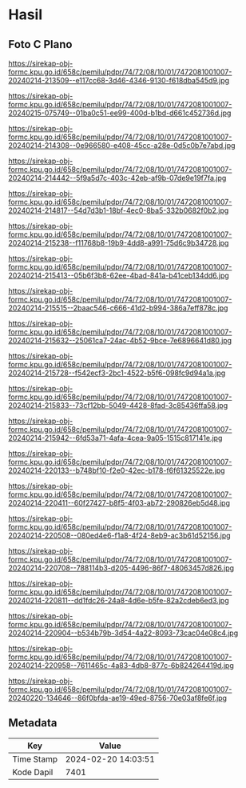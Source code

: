 # Hasil

## Foto C Plano

https://sirekap-obj-formc.kpu.go.id/658c/pemilu/pdpr/74/72/08/10/01/7472081001007-20240214-213509--e117cc68-3d46-4346-9130-f618dba545d9.jpg

https://sirekap-obj-formc.kpu.go.id/658c/pemilu/pdpr/74/72/08/10/01/7472081001007-20240215-075749--01ba0c51-ee99-400d-b1bd-d661c452736d.jpg

https://sirekap-obj-formc.kpu.go.id/658c/pemilu/pdpr/74/72/08/10/01/7472081001007-20240214-214308--0e966580-e408-45cc-a28e-0d5c0b7e7abd.jpg

https://sirekap-obj-formc.kpu.go.id/658c/pemilu/pdpr/74/72/08/10/01/7472081001007-20240214-214442--5f9a5d7c-403c-42eb-af9b-07de9e19f7fa.jpg

https://sirekap-obj-formc.kpu.go.id/658c/pemilu/pdpr/74/72/08/10/01/7472081001007-20240214-214817--54d7d3b1-18bf-4ec0-8ba5-332b0682f0b2.jpg

https://sirekap-obj-formc.kpu.go.id/658c/pemilu/pdpr/74/72/08/10/01/7472081001007-20240214-215238--f11768b8-19b9-4dd8-a991-75d6c9b34728.jpg

https://sirekap-obj-formc.kpu.go.id/658c/pemilu/pdpr/74/72/08/10/01/7472081001007-20240214-215413--05b6f3b8-62ee-4bad-841a-b41ceb134dd6.jpg

https://sirekap-obj-formc.kpu.go.id/658c/pemilu/pdpr/74/72/08/10/01/7472081001007-20240214-215515--2baac546-c666-41d2-b994-386a7eff878c.jpg

https://sirekap-obj-formc.kpu.go.id/658c/pemilu/pdpr/74/72/08/10/01/7472081001007-20240214-215632--25061ca7-24ac-4b52-9bce-7e6896641d80.jpg

https://sirekap-obj-formc.kpu.go.id/658c/pemilu/pdpr/74/72/08/10/01/7472081001007-20240214-215728--f542ecf3-2bc1-4522-b5f6-098fc9d94a1a.jpg

https://sirekap-obj-formc.kpu.go.id/658c/pemilu/pdpr/74/72/08/10/01/7472081001007-20240214-215833--73cf12bb-5049-4428-8fad-3c85436ffa58.jpg

https://sirekap-obj-formc.kpu.go.id/658c/pemilu/pdpr/74/72/08/10/01/7472081001007-20240214-215942--6fd53a71-4afa-4cea-9a05-1515c817141e.jpg

https://sirekap-obj-formc.kpu.go.id/658c/pemilu/pdpr/74/72/08/10/01/7472081001007-20240214-220133--b748bf10-f2e0-42ec-b178-f6f61325522e.jpg

https://sirekap-obj-formc.kpu.go.id/658c/pemilu/pdpr/74/72/08/10/01/7472081001007-20240214-220411--60f27427-b8f5-4f03-ab72-290826eb5d48.jpg

https://sirekap-obj-formc.kpu.go.id/658c/pemilu/pdpr/74/72/08/10/01/7472081001007-20240214-220508--080ed4e6-f1a8-4f24-8eb9-ac3b61d52156.jpg

https://sirekap-obj-formc.kpu.go.id/658c/pemilu/pdpr/74/72/08/10/01/7472081001007-20240214-220708--788114b3-d205-4496-86f7-48063457d826.jpg

https://sirekap-obj-formc.kpu.go.id/658c/pemilu/pdpr/74/72/08/10/01/7472081001007-20240214-220811--dd1fdc26-24a8-4d6e-b5fe-82a2cdeb6ed3.jpg

https://sirekap-obj-formc.kpu.go.id/658c/pemilu/pdpr/74/72/08/10/01/7472081001007-20240214-220904--b534b79b-3d54-4a22-8093-73cac04e08c4.jpg

https://sirekap-obj-formc.kpu.go.id/658c/pemilu/pdpr/74/72/08/10/01/7472081001007-20240214-220958--7611465c-4a83-4db8-877c-6b824264419d.jpg

https://sirekap-obj-formc.kpu.go.id/658c/pemilu/pdpr/74/72/08/10/01/7472081001007-20240220-134646--86f0bfda-ae19-49ed-8756-70e03af8fe6f.jpg


## Metadata

| Key        | Value               |
| ---------- | ------------------- |
| Time Stamp | 2024-02-20 14:03:51 |
| Kode Dapil | 7401                |



